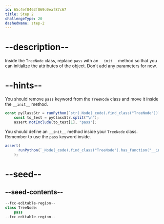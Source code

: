 ```yaml
---
id: 65c4ef8463f869d0eaf87c67
title: Step 2
challengeType: 20
dashedName: step-2
---
```


# --description--

Inside the `TreeNode` class, replace `pass` with an `__init__` method so that you can initialize the attributes of the object. Don't add any parameters for now.

# --hints--

You should remove `pass` keyword from the `TreeNode` class and move it inside the `__init__` method.

```js
const pyClassStr = runPython(`str(_Node(_code).find_class("TreeNode"))`);
    const to_test = pyClassStr.split("\n");
    assert.notInclude(to_test[1], "pass");
```

You should define an `__init__` method inside your `TreeNode` class. Remember to use the `pass` keyword inside.

```js
assert(
      runPython(`_Node(_code).find_class("TreeNode").has_function("__init__")`)
    );
```

# --seed--

## --seed-contents--

```py
--fcc-editable-region--
class TreeNode:
    pass
--fcc-editable-region--
```
